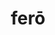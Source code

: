 ---
title: ferō
meaning: to bring
ch: ten
pos: verb
inf: ferre
conjugation: irregular
derivative: reference
inactive: yes
---